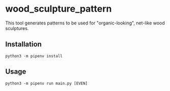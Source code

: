 # wood_sculpture_pattern

This tool generates patterns to be used for "organic-looking", net-like wood sculptures.

## Installation

```
python3 -m pipenv install
```

## Usage

```
python3 -m pipenv run main.py [EVEN]
```
